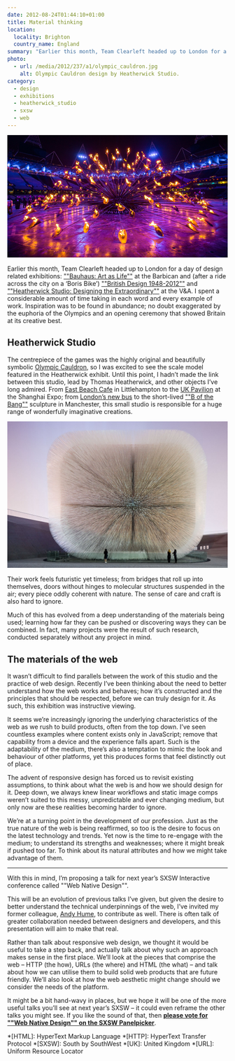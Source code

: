 ```yaml
---
date: 2012-08-24T01:44:10+01:00
title: Material thinking
location:
  locality: Brighton
  country_name: England
summary: "Earlier this month, Team Clearleft headed up to London for a day of design related exhibitions: Bauhaus: Art as Life at the Barbican and (after a ride across the city on a ‘Boris Bike’) British Design 1948-2012 and Heatherwick Studio: Designing the Extraordinary at the V&A."
photo:
  - url: /media/2012/237/a1/olympic_cauldron.jpg
    alt: Olympic Cauldron design by Heatherwick Studio.
category:
  - design
  - exhibitions
  - heatherwick_studio
  - sxsw
  - web
---
```


![Olympic Cauldron lit up in the Olympic Stadium.](/media/2012/237/a1/olympic_cauldron.jpg "Olympic Cauldron design by Heatherwick Studio.")

Earlier this month, Team Clearleft headed up to London for a day of design related exhibitions: [""Bauhaus: Art as Life""][1] at the Barbican and (after a ride across the city on a ‘Boris Bike’) [""British Design 1948-2012""][2] and [""Heatherwick Studio: Designing the Extraordinary""][3] at the V&A. I spent a considerable amount of time taking in each word and every example of work. Inspiration was to be found in abundance; no doubt exaggerated by the euphoria of the Olympics and an opening ceremony that showed Britain at its creative best.

## Heatherwick Studio

The centrepiece of the games was the highly original and beautifully symbolic [Olympic Cauldron][4], so I was excited to see the scale model featured in the Heatherwick exhibit. Until this point, I hadn’t made the link between this studio, lead by Thomas Heatherwick, and other objects I’ve long admired. From [East Beach Cafe][5] in Littlehampton to the [UK Pavilion][6] at the Shanghai Expo; from [London’s new bus][7] to the short-lived [""B of the Bang""][8] sculpture in Manchester, this small studio is responsible for a huge range of wonderfully imaginative creations.

![The UK ‘Seed Cathedral’ Pavilion for the Shanghai Expo held in 2010.](/media/2012/237/a1/seed_cathedral.jpg "The UK ‘Seed Cathedral’ Pavilion for the Shanghai Expo held in 2010.")

Their work feels futuristic yet timeless; from bridges that roll up into themselves, doors without hinges to molecular structures suspended in the air; every piece oddly coherent with nature. The sense of care and craft is also hard to ignore.

Much of this has evolved from a deep understanding of the materials being used; learning how far they can be pushed or discovering ways they can be combined. In fact, many projects were the result of such research, conducted separately without any project in mind.

## The materials of the web

It wasn’t difficult to find parallels between the work of this studio and the practice of web design. Recently I’ve been thinking about the need to better understand how the web works and behaves; how it’s constructed and the principles that should be respected, before we can truly design for it. As such, this exhibition was instructive viewing.

It seems we’re increasingly ignoring the underlying characteristics of the web as we rush to build products, often from the top down. I’ve seen countless examples where content exists only in JavaScript; remove that capability from a device and the experience falls apart. Such is the adaptability of the medium, there’s also a temptation to mimic the look and behaviour of other platforms, yet this produces forms that feel distinctly out of place.

The advent of responsive design has forced us to revisit existing assumptions, to think about what the web is and how we should design for it. Deep down, we always knew linear workflows and static image comps weren’t suited to this messy, unpredictable and ever changing medium, but only now are these realities becoming harder to ignore.

We’re at a turning point in the development of our profession. Just as the true nature of the web is being reaffirmed, so too is the desire to focus on the latest technology and trends. Yet now is the time to re-engage with the medium; to understand its strengths and weaknesses; where it might break if pushed too far. To think about its natural attributes and how we might take advantage of them.

---

With this in mind, I’m proposing a talk for next year’s SXSW Interactive conference called ""Web Native Design"".

This will be an evolution of previous talks I’ve given, but given the desire to better understand the technical underpinnings of the web, I’ve invited my former colleague, [Andy Hume][9], to contribute as well. There is often talk of greater collaboration needed between designers and developers, and this presentation will aim to make that real.

Rather than talk about responsive web design, we thought it would be useful to take a step back, and actually talk about why such an approach makes sense in the first place. We’ll look at the pieces that comprise the web – HTTP (the how), URLs (the where) and HTML (the what) – and talk about how we can utilise them to build solid web products that are future friendly. We’ll also look at how the web aesthetic might change should we consider the needs of the platform.

It might be a bit hand-wavy in places, but we hope it will be one of the more useful talks you’ll see at next year’s SXSW – it could even reframe the other talks you might see. If you like the sound of that, then **[please vote for ""Web Native Design"" on the SXSW Panelpicker][10]**.

[1]: http://www.barbican.org.uk/artgallery/event-detail.asp?ID=12409
[2]: http://www.vam.ac.uk/content/exhibitions/exhibition-british-design/
[3]: http://www.vam.ac.uk/content/exhibitions/heatherwick-studio/
[4]: http://www.heatherwick.com/olympic-cauldron/
[5]: http://www.heatherwick.com/east-beach-cafe/
[6]: http://www.heatherwick.com/uk-pavilion/
[7]: http://www.heatherwick.com/london-bus/
[8]: https://en.wikipedia.org/wiki/B_of_the_Bang
[9]: http://andyhume.net
[10]: http://panelpicker.sxsw.com/vote/197

*[HTML]: HyperText Markup Language
*[HTTP]: HyperText Transfer Protocol
*[SXSW]: South by SouthWest
*[UK]: United Kingdom
*[URL]: Uniform Resource Locator
